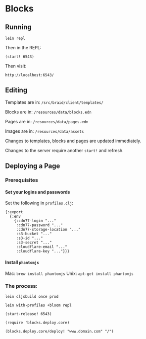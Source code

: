 # Blocks

## Running

```
lein repl
```
Then in the REPL:
```
(start! 6543)
```
Then visit:
```
http://localhost:6543/
```

## Editing

Templates are in:
`/src/braid/client/templates/`

Blocks are in:
`/resources/data/blocks.edn`

Pages are in:
`/resources/data/pages.edn`

Images are in:
`/resources/data/assets`


Changes to templates, blocks and pages are updated immediately.

Changes to the server require another `start!` and refresh.


## Deploying a Page

### Prerequisites

#### Set your logins and passwords

Set the following in `profiles.clj`:

```
{:export
  {:env
    {:cdn77-login "..."
     :cdn77-password "..."
     :cdn77-storage-location "..."
     :s3-bucket "..."
     :s3-id "..."
     :s3-secret "..."
     :cloudflare-email "..."
     :cloudflare-key "..."}}}
```

#### Install `phantomjs`

Mac: `brew install phantomjs`
Unix: `apt-get install phantomjs`

### The process:

`lein cljsbuild once prod`

`lein with-profiles +bloom repl`

`(start-release! 6543)`

`(require 'blocks.deploy.core)`

`(blocks.deploy.core/deploy! "www.domain.com" "/")`

